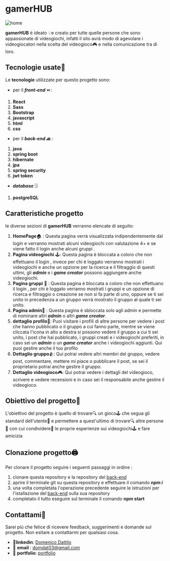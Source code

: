 # gamerHUB
![home](https://github.com/domenico2003/Capstone-Project-FE/assets/121806951/e6fa7e96-e0f0-440e-8b88-173280e0733d)



**gamerHUB**  è ideato 💡e creato per tutte quelle persone che sono  appassionate di videogiochi, infatti il sito avrà modo di agevolare i videogiocatori nella scelta del videogioco🎮 e nella comunicazione tra di loro.

## Tecnologie usate🤖

Le **tecnologie** utilizzate per questo progetto sono:
 - per il ***front-end*** ⏩:
 1. **React**
 2. **Sass**
 3. **Bootstrap**
 4. **javascript**
 5. **html**
 6. **css**
 - per il ***back-end 🔙*** :
1. **java**
 2.  **spring boot**
 3. **hibernate**
 4.  **jpa**
 5. **spring security**
 6. **jwt token**
- ***database*** 🗄️
1.  **postgreSQL** 
## Caratteristiche progetto

le diverse sezioni di **gamerHUB**  verranno elencate di seguito:

 1. **HomePage**🏠 :
 Questa pagina  verrà visualizzata indipendentemente dal login  e verranno mostrati alcuni videogiochi con valutazione 4+  e se viene fatto il login anche alcuni gruppi .
 2. **Pagina videogiochi** 🕹️:
Questa pagina  è bloccata  a coloro che non effettuano il login , invece per chi è loggato verranno mostrati i videogiochi   e anche un opzione per la ricerca e il filtraggio di questi ultimi, gli ***admin*** e i ***game creator*** possono aggiungere anche videogiochi.
 3. **Pagina gruppi**  👥 :
  Questa pagina   è bloccata  a coloro che non effettuano il login ,  per chi è loggato verranno mostrati i gruppi e un opzione di ricerca e filtraggio o creazione se non si fa parte di uno, oppure se ti sei unito in precedenza a un gruppo verrà mostrato il gruppo al quale ti sei unito.
  4. **Pagina admin**🫡  :
  Questa pagina è sbloccata solo agli admin e permette di nominare altri ***admin*** o altri ***game creator***.
  5. **dettaglio profilo**👤:
  Puoi visitare i profili di altre persone per vedere i post che hanno pubblicato o il gruppo a cui fanno parte, mentre se viene cliccata l'icona in alto a destra si possono vedere  il gruppo a cui ti sei unito, i post che hai pubblicato, i gruppi creati e i videogiochi preferiti, in caso sei un ***admin*** o un ***game creator*** anche i videogiochi aggiunti. Qui puoi  gestire anche il tuo profilo
6. **Dettaglio gruppo**🫂:
Qui potrai vedere altri membri del gruppo, vedere post, commentare, mettere mi piace o pubblicare il post, se sei il proprietario potrai anche gestire il gruppo.
7. **Dettaglio videogioco**🎮:
Qui potrai vedere i dettagli del videogioco, scrivere e vedere recensioni e in caso sei il responsabile anche gestire il videogioco.

## Obiettivo del progetto🎯

L'obiettivo del progetto è quello di trovare🔍 un gioco🕹️ che segua gli standard dell'utente👤 e permettere a quest'ultimo di trovare🔍 altre persone👥 con cui condividere🔁  le proprie esperienze sui videogiochi🕹️ e fare amicizia

## Clonazione progetto🖨️
 Per clonare il progetto seguire i seguenti passaggi in ordine :
 1. clonare questa repository  e la repository del [back-end](https://github.com/domenico2003/Capstone-Project-BE) 
 2. aprire il terminale git su questa repository e effettuare il comando ***npm i*** 
 3. una volta completata l'operazione precedente seguire le istruzioni per l'istallazione del  [back-end](https://github.com/domenico2003/Capstone-Project-BE) sulla sua repository 
 4.  completato il tutto eseguire sul terminale il comando **npm start**

## Contattami📲
Sarei più che felice di ricevere feedback, suggerimenti e domande sul progetto. Non esitare a contattarmi per qualsiasi cosa.

- 👥**linkedin**: [Domenico Dattilo](https://www.linkedin.com/in/domenico-dattilo/)
-  📧  **email** :   domdat03@gmail.com
-  📒 **portfolio**: [portfolio](portfolio)


